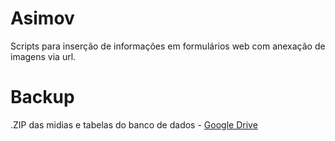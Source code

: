 # Asimov
Scripts para inserção de informações em formulários web com anexação de imagens via url.

# Backup
.ZIP das midias e tabelas do banco de dados - [Google Drive](https://drive.google.com/file/d/1RnHIrJ2czr8poRW74Dv4huVDthQnwquD/view?usp=sharing)
